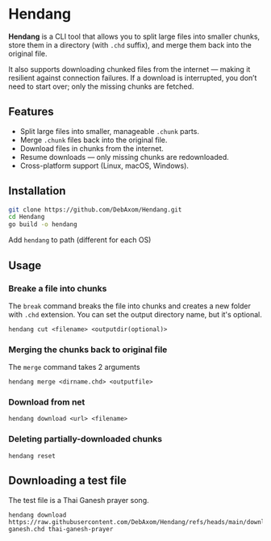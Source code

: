 # Hendang

**Hendang** is a CLI tool that allows you to split large files into smaller chunks, store them in a directory (with `.chd` suffix), and merge them back into the original file.  

It also supports downloading chunked files from the internet — making it resilient against connection failures. If a download is interrupted, you don’t need to start over; only the missing chunks are fetched.

## Features
- Split large files into smaller, manageable `.chunk` parts.
- Merge `.chunk` files back into the original file.
- Download files in chunks from the internet.
- Resume downloads — only missing chunks are redownloaded.  
- Cross-platform support (Linux, macOS, Windows).

## Installation
```bash
git clone https://github.com/DebAxom/Hendang.git
cd Hendang
go build -o hendang
```
Add `hendang` to path (different for each OS)

## Usage

### Breake a file into chunks
The `break` command breaks the file into chunks and creates a new folder with `.chd` extension. You can set the output directory name, but it's optional.
```
hendang cut <filename> <outputdir(optional)>
```

### Merging the chunks back to original file
The `merge` command takes 2 arguments
```
hendang merge <dirname.chd> <outputfile>
```

### Download from net
```
hendang download <url> <filename>
```

### Deleting partially-downloaded chunks
```
hendang reset
```

## Downloading a test file
The test file is a Thai Ganesh prayer song.
```
hendang download https://raw.githubusercontent.com/DebAxom/Hendang/refs/heads/main/download/thai-ganesh.chd thai-ganesh-prayer
```
